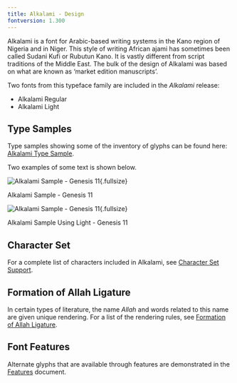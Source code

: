 ```yaml
---
title: Alkalami - Design
fontversion: 1.300
---
```


Alkalami is a font for Arabic-based writing systems in the Kano region of Nigeria and in Niger. This style of writing African ajami has sometimes been called Sudani Kufi or Rubutun Kano. It is vastly different from script traditions of the Middle East. The bulk of the design of Alkalami was based on what are known as ‘market edition manuscripts’.

Two fonts from this typeface family are included in the *Alkalami* release:

* Alkalami Regular
* Alkalami Light


## Type Samples

Type samples showing some of the inventory of glyphs can be found here: 
[Alkalami Type Sample](sample.md).

Two examples of some text is shown below. 

![Alkalami Sample - Genesis 11](assets/images/AlkalamiGen11-Regular.png){.fullsize}
<!-- PRODUCT SITE IMAGE SRC https://software.sil.org/alkalami/wp-content/uploads/sites/32/2017/05/AlkalamiGen11-Regular.png -->
<figcaption>Alkalami Sample - Genesis 11</figcaption>

![Alkalami Sample - Genesis 11](assets/images/AlkalamiGen11-Light.png){.fullsize}
<!-- PRODUCT SITE IMAGE SRC https://software.sil.org/alkalami/wp-content/uploads/sites/32/2017/05/AlkalamiGen11-Light.png -->
<figcaption>Alkalami Sample Using Light - Genesis 11</figcaption>


## Character Set

For a complete list of characters included in Alkalami, see [Character Set Support](charset.md).

## Formation of Allah Ligature

In certain types of literature, the name *Allah* and words related to this name are given unique rendering. For a list of the rendering rules, see [Formation of Allah Ligature](allah.md).


## Font Features

Alternate glyphs that are available through features are demonstrated in the [Features](features.md) document. 
